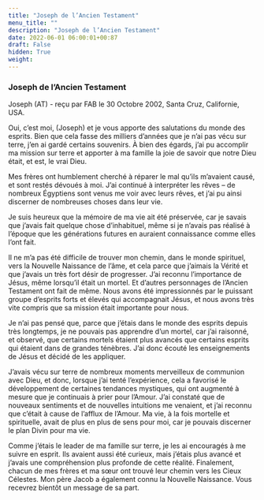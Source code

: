 ```yaml
---
title: "Joseph de l’Ancien Testament"
menu_title: ""
description: "Joseph de l’Ancien Testament"
date: 2022-06-01 06:00:01+00:87
draft: False
hidden: True
weight:
---
```

### Joseph de l’Ancien Testament

Joseph (AT) - reçu par FAB le 30 Octobre 2002, Santa Cruz, Californie, USA.

Oui, c’est moi, (Joseph) et je vous apporte des salutations du monde des esprits. Bien que cela fasse des milliers d’années que je n’ai pas vécu sur terre, j’en ai gardé certains souvenirs. À bien des égards, j’ai pu accomplir ma mission sur terre et apporter à ma famille la joie de savoir que notre Dieu était, et est, le vrai Dieu.

Mes frères ont humblement cherché à réparer le mal qu’ils m’avaient causé, et sont restés dévoués à moi. J’ai continué à interpréter les rêves – de nombreux Égyptiens sont venus me voir avec leurs rêves, et j’ai pu ainsi discerner de nombreuses choses dans leur vie.

Je suis heureux que la mémoire de ma vie ait été préservée, car je savais que j’avais fait quelque chose d’inhabituel, même si je n’avais pas réalisé à l’époque que les générations futures en auraient connaissance comme elles l’ont fait.

Il ne m’a pas été difficile de trouver mon chemin, dans le monde spirituel, vers la Nouvelle Naissance de l’âme, et cela parce que j’aimais la Vérité et que j’avais un très fort désir de progresser. J’ai reconnu l’importance de Jésus, même lorsqu’il était un mortel. Et d’autres personnages de l’Ancien Testament ont fait de même. Nous avons été impressionnés par le puissant groupe d’esprits forts et élevés qui accompagnait Jésus, et nous avons très vite compris que sa mission était importante pour nous.

Je n’ai pas pensé que, parce que j’étais dans le monde des esprits depuis très longtemps, je ne pouvais pas apprendre d’un mortel, car j’ai raisonné, et observé, que certains mortels étaient plus avancés que certains esprits qui étaient dans de grandes ténèbres. J’ai donc écouté les enseignements de Jésus et décidé de les appliquer.

J’avais vécu sur terre de nombreux moments merveilleux de communion avec Dieu, et donc, lorsque j’ai tenté l’expérience, cela a favorisé le développement de certaines tendances mystiques, qui ont augmenté à mesure que je continuais à prier pour l’Amour. J’ai constaté que de nouveaux sentiments et de nouvelles intuitions me venaient, et j’ai reconnu que c’était à cause de l’afflux de l’Amour. Ma vie, à la fois mortelle et spirituelle, avait de plus en plus de sens pour moi, car je pouvais discerner le plan Divin pour ma vie.

Comme j’étais le leader de ma famille sur terre, je les ai encouragés à me suivre en esprit. Ils avaient aussi été curieux, mais j’étais plus avancé et j’avais une compréhension plus profonde de cette réalité.
Finalement, chacun de mes frères et ma sœur ont trouvé leur chemin vers les Cieux Célestes. Mon père Jacob a également connu la Nouvelle Naissance. Vous recevrez bientôt un message de sa part.